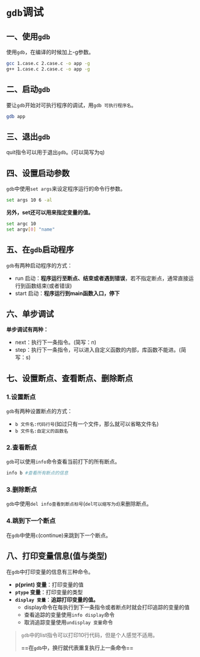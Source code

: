 # `gdb`调试

## 一、使用`gdb`

使用`gdb`，在编译的时候加上-g参数。

``` bash
gcc 1.case.c 2.case.c -o app -g
g++ 1.case.c 2.case.c -o app -g
```



## 二、启动`gdb`

要让`gdb`开始对可执行程序的调试，用`gdb 可执行程序名`。

```bash
gdb app
```



## 三、退出`gdb`

quit指令可以用于退出`gdb`。(可以简写为q)



## 四、设置启动参数

`gdb`中使用`set args`来设定程序运行的命令行参数。

```bash
set args 10 6 -al
```

**另外，set还可以用来指定变量的值。**

```bash
set argc 10
set argv[0] "name"
```



## 五、在`gdb`启动程序

`gdb`有两种启动程序的方式：

+ run 启动：**程序运行至断点、结束或者遇到错误**，若不指定断点，通常直接运行到函数结束(或者错误)
+ start 启动：**程序运行到main函数入口，停下**



## 六、单步调试

**单步调试有两种：**

+ next：执行下一条指令。(简写：n)
+ step：执行下一条指令，可以进入自定义函数的内部，库函数不能进。(简写：s)



## 七、设置断点、查看断点、删除断点

### 1.设置断点

`gdb`有两种设置断点的方式：

+ `b 文件名:代码行号`(如过只有一个文件，那么就可以省略文件名)
+ `b 文件名:自定义的函数名`

### 2.查看断点

`gdb`可以使用`info`命令查看当前打下的所有断点。

```bash
info b #查看所有断点的信息
```

### 3.删除断点

`gdb`中使用`del info查看到断点标号`(`del可以缩写为d`)来删除断点。

### 4.跳到下一个断点

在`gdb`中使用`c`(continue)来跳到下一个断点。



## 八、打印变量信息(值与类型)

在`gdb`中打印变量的信息有三种命令。

+ **p(print) 变量**：打印变量的值
+ **`ptype` 变量**：打印变量的类型
+ **`display 变量`**：**追踪打印变量的值。**
  + display命令在每执行到下一条指令或者断点时就会打印追踪的变量的值
  + 查看追踪的变量使用`info display`命令
  + 取消追踪变量使用`undisplay 变量`命令



> `gdb`中的list指令可以打印10行代码，但是个人感觉不适用。
>
> **==在`gdb`中，换行就代表重复执行上一条命令==**